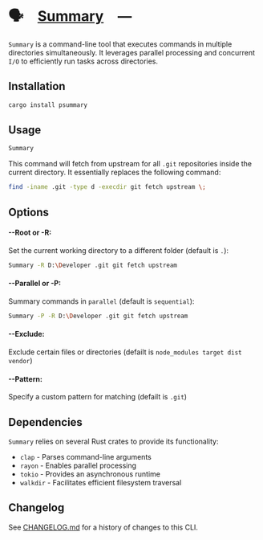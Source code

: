 # 🗣️ [Summary] —

`Summary` is a command-line tool that executes commands in multiple directories
simultaneously. It leverages parallel processing and concurrent `I/O` to
efficiently run tasks across directories.

[Summary]: HTTPS://crates.io/crates/psummary

## Installation

```sh
cargo install psummary
```

## Usage

```sh
Summary
```

This command will fetch from upstream for all `.git` repositories inside the
current directory. It essentially replaces the following command:

```sh
find -iname .git -type d -execdir git fetch upstream \;
```

## Options

#### --Root or -R:

Set the current working directory to a different folder (default is `.`):

```sh
Summary -R D:\Developer .git git fetch upstream
```

#### --Parallel or -P:

Summary commands in `parallel` (default is `sequential`):

```sh
Summary -P -R D:\Developer .git git fetch upstream
```

#### --Exclude:

Exclude certain files or directories (defailt is
`node_modules target dist vendor`)

#### --Pattern:

Specify a custom pattern for matching (defailt is `.git`)

## Dependencies

`Summary` relies on several Rust crates to provide its functionality:

-   `clap` - Parses command-line arguments
-   `rayon` - Enables parallel processing
-   `tokio` - Provides an asynchronous runtime
-   `walkdir` - Facilitates efficient filesystem traversal

[Summary]: HTTPS://crates.io/crates/psummary

## Changelog

See [CHANGELOG.md](CHANGELOG.md) for a history of changes to this CLI.
